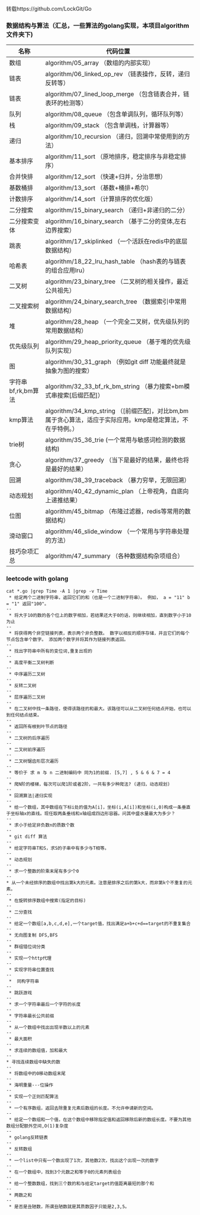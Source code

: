 转载https://github.com/LockGit/Go

### 数据结构与算法（汇总，一些算法的golang实现，本项目algorithm文件夹下)

| 名称               | 代码位置                                                     |
| ------------------ | ------------------------------------------------------------ |
| 数组               | algorithm/05_array （数组的内部实现）                        |
| 链表               | algorithm/06_linked_op_rev （链表操作，反转，递归反转等）    |
| 链表               | algorithm/07_lined_loop_merge （包含链表合并，链表环的检测等） |
| 队列               | algorithm/08_queue （包含单调队列，循环队列等）              |
| 栈                 | algorithm/09_stack （包含单调栈，计算器等）                  |
| 递归               | algorithm/10_recursion （递归，回溯中常使用到的方法）        |
| 基本排序           | algorithm/11_sort （原地排序，稳定排序与非稳定排序）         |
| 合并快排           | algorithm/12_sort （快速+归并，分治思想）                    |
| 基数桶排           | algorithm/13_sort （基数+桶排+希尔）                         |
| 计数排序           | algorithm/14_sort （计算排序的优化版）                       |
| 二分搜索           | algorithm/15_binary_search （递归+非递归的二分）             |
| 二分搜索变体       | algorithm/16_binary_search （基于二分的变体,左右边界搜索）   |
| 跳表               | algorithm/17_skiplinked （一个活跃在redis中的底层数据结构）  |
| 哈希表             | algorithm/18_22_lru_hash_table （hash表的与链表的组合应用lru） |
| 二叉树             | algorithm/23_binary_tree （二叉树的相关操作，最近公共祖先）  |
| 二叉搜索树         | algorithm/24_binary_search_tree （数据索引中常用数据结构）   |
| 堆                 | algorithm/28_heap （一个完全二叉树，优先级队列的常用数据结构） |
| 优先级队列         | algorithm/29_heap_priority_queue （基于堆的优先级队列实现）  |
| 图                 | algorithm/30_31_graph （例如git diff 功能最终就是抽象为图的搜索） |
| 字符串bf,rk,bm算法 | algorithm/32_33_bf_rk_bm_string （暴力搜索+bm模式串搜索[后缀匹配]） |
| kmp算法            | algorithm/34_kmp_string （[前缀匹配]，对比bm,bm属于贪心算法，适应于实际应用。kmp是稳定算法，不在乎特例。） |
| trie树             | algorithm/35_36_trie (一个常用与敏感词检测的数据结构)        |
| 贪心               | algorithm/37_greedy （当下是最好的结果，最终也将是最好的结果） |
| 回溯               | algorithm/38_39_traceback （暴力穷举，无限回溯）             |
| 动态规划           | algorithm/40_42_dynamic_plan （上帝视角，自底向上递推结果）  |
| 位图               | algorithm/45_bitmap （布隆过滤器，redis等常用的数据结构）    |
| 滑动窗口           | algorithm/46_slide_window （一个常用与字符串处理的方法）     |
| 技巧杂项汇总       | algorithm/47_summary （各种数据结构杂项组合）                |


### leetcode with golang 
```
cat *.go |grep Time -A 1 |grep -v Time
 * 给定两个二进制字符串，返回它们的和（也是一个二进制字符串）。 例如， a = "11" b = "1" 返回"100"。
--
 * 将大于10的数的各个位上的数字相加，若结果还大于0的话，则继续相加，直到数字小于10为止
--
 * 将获得两个非空链接列表，表示两个非负整数。 数字以相反的顺序存储，并且它们的每个节点包含单个数字。 添加两个数字并将其作为链接列表返回。
--
 * 找出字符串中所有的变位词,重复出现的
--
 * 高度平衡二叉树判断
--
 * 中序遍历二叉树
--
 * 反转二叉树
--
 * 层序遍历二叉树
--
 * 在二叉树中找一条路径，使得该路径的和最大。该路径可以从二叉树任何结点开始，也可以到任何结点结束。
--
 * 返回所有根到叶节点的路径
--
 * 二叉树的后序遍历
--
 * 二叉树前序遍历
--
 * 二叉树锯齿形层次遍历
--
 * 等价于 求 m 与 n 二进制编码中 同为1的前缀. [5,7] , 5 & 6 & 7 = 4
--
 * 爬N阶的楼梯，每次可以爬1阶或者2阶，一共有多少种爬法? (递归，动态规划)
--
 * 回溯算法|递归实现
--
 * 给一个数组，其中数组在下标i处的值为A[i]，坐标(i,A[i])和坐标(i,0)构成一条垂直于坐标轴x的直线。现任取两条垂线和x轴组成四边形容器。问其中盛水量最大为多少？
--
 * 求小于给定非负数n的质数个数
--
 * git diff 算法
--
 * 给定字符串T和S，求S的子串中有多少与T相等。
--
 * 动态规划
--
 * 求一个整数的阶乘末尾有多少个0
--
* 从一个未经排序的数组中找出第k大的元素。注意是排序之后的第k大，而非第k个不重复的元素。
--
 * 在旋转排序数组中搜索(指定的目标)
--
 * 二分查找
--
 * 给定一个数组[a,b,c,d,e],一个target值，找出满足a+b+c+d==target的不重复集合
--
 * 无向图复制 DFS,BFS
--
 * 群组错位词分类
--
 * 实现一个http代理
--
 * 实现字符串位置查找
--
 *  同构字符串
--
 * 跳跃游戏
--
 * 求一个字符串最后一个字符的长度
--
 * 字符串最长公共前缀
--
 * 从一个数组中找出出现半数以上的元素
--
 * 最大面积
--
 * 求连续的数组值，加和最大
--
* 寻找连续数组中缺失的数
--
 * 将数组中的0移动数组末尾
--
 * 海明重量---位操作
--
 * 实现一个正则匹配算法
--
 * 一个有序数组，返回去除重复元素后数组的长度。不允许申请新的空间。
--
 * 给定一个数组和一个值，在这个数组中移除指定值和返回移除后新的数组长度。不要为其他数组分配额外空间,O(1)复杂度
--
 * golang反转链表
--
 * 反转数组
--
 * 一个list中只有一个数出现了1次，其他数2次，找出这个出现一次的数字
--
 * 在一个数组中，找到3个元数之和等于0的元素列表组合
--
 * 给一个整数数组，找到三个数的和与给定target的值距离最短的那个和
--
 * 两数之和
--
 * 是否是丑陋数，所谓丑陋数就是其质数因子只能是2,3,5。
```


